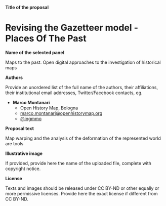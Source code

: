 **Title of the proposal**

# Revising the Gazetteer model - Places Of The Past


**Name of the selected panel**

Maps to the past. Open digital approaches to the investigation of historical maps

**Authors**

Provide an unordered list of the full name of the authors, their affiliations, their institutional email addresses, Twitter/Facebook contacts, eg.
- **Marco Montanari**
  - Open History Map, Bologna
  - [marco.montanari@openhistorymap.org](mailto:marco.montanari@openhistorymap.org)
  - [@ingmmo](https://twitter.com/ingmmo)


**Proposal text**

Map warping and the analysis of the deformation of the represented world are tools 

**Illustrative image**

If provided, provide here the name of the uploaded file, complete with copyright notice.


**License**

Texts and images should be released under CC BY-ND or other equally or more permissive licenses. Provide here the exact license if different from CC BY-ND.
